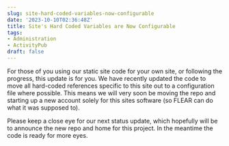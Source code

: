 ```yaml
---
slug: site-hard-coded-variables-now-configurable
date: '2023-10-10T02:36:48Z'
title: Site's Hard Coded Variables are Now Configurable
tags:
- Administration
- ActivityPub
draft: false
---
```


For those of you using our static site code for your own site, or following the
progress, this update is for you. We have recently updated the code to move all
hard-coded references specific to this site out to a configuration file where
possible. This means we will very soon be moving the repo and starting up a new
account solely for this sites software (so FLEAR can do what it was supposed to).

Please keep a close eye for our next status update, which hopefully will be to
announce the new repo and home for this project. In the meantime the code is
ready for more eyes.

